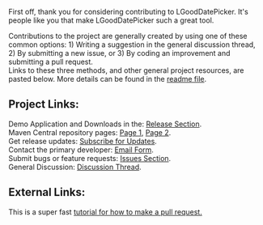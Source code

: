 First off, thank you for considering contributing to LGoodDatePicker. It's people like you that make LGoodDatePicker such a great tool.

Contributions to the project are generally created by using one of these common options: 1) Writing a suggestion in the general discussion thread, 2) By submitting a new issue, or 3) By coding an improvement and submitting a pull request.  
Links to these three methods, and other general project resources, are pasted below. More details can be found in the [readme file](https://github.com/LGoodDatePicker/LGoodDatePicker/blob/master/README.md). 

## Project Links:
Demo Application and Downloads in the: [Release Section](https://github.com/LGoodDatePicker/LGoodDatePicker/releases).  
Maven Central repository pages: [Page 1](http://search.maven.org/#search%7Cga%7C1%7CLGoodDatePicker), [Page 2](http://mvnrepository.com/artifact/com.github.lgooddatepicker/LGoodDatePicker).  
Get release updates: <a href="https://feedburner.google.com/fb/a/mailverify?uri=LGoodDatePickerUpdates&amp;loc=en_US">Subscribe for Updates</a>.<br>
Contact the primary developer: [Email Form](http://www.emailmeform.com/builder/form/ZQcYut4393).  
Submit bugs or feature requests: [Issues Section](https://github.com/LGoodDatePicker/LGoodDatePicker/issues).  
General Discussion: [Discussion Thread](https://github.com/LGoodDatePicker/LGoodDatePicker/issues/2).  

## External Links:
This is a super fast [tutorial for how to make a pull request.](http://hisham.hm/2016/01/01/how-to-make-a-pull-request-on-github-a-quick-tutorial/)  
